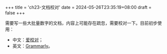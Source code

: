 +++
title = 'ch23-文档校对'
date = 2024-05-26T23:35:19+08:00
draft = false
+++

需要写一些大批量数字的文档，内容上可能存在疏忽，需要校对一下。目前初步使用：

* 中文：[爱校对][1]；
* 英文：[Grammarly][2]。

[1]: https://www.ijiaodui.com/index.php?id=xiazai
[2]: https://www.grammarly.com/
